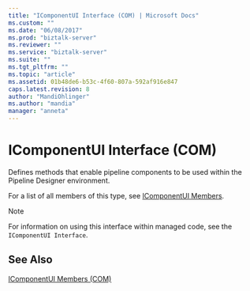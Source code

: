 ```yaml
---
title: "IComponentUI Interface (COM) | Microsoft Docs"
ms.custom: ""
ms.date: "06/08/2017"
ms.prod: "biztalk-server"
ms.reviewer: ""
ms.service: "biztalk-server"
ms.suite: ""
ms.tgt_pltfrm: ""
ms.topic: "article"
ms.assetid: 01b48de6-b53c-4f60-807a-592af916e847
caps.latest.revision: 8
author: "MandiOhlinger"
ms.author: "mandia"
manager: "anneta"
---
```

# IComponentUI Interface (COM)
Defines methods that enable pipeline components to be used within the Pipeline Designer environment.  
  
 For a list of all members of this type, see [IComponentUI Members](../core/icomponentui-members-com.md).  
  
> [!NOTE]
>  For information on using this interface within managed code, see the `IComponentUI Interface`.  
  
## See Also  
 [IComponentUI Members (COM)](../core/icomponentui-members-com.md)